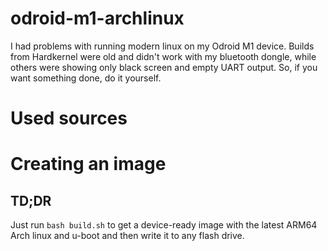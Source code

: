 # odroid-m1-archlinux
I had problems with running modern linux on my Odroid M1 device. Builds from Hardkernel were old and didn't work with my
bluetooth dongle, while others were showing only black screen and empty UART output. So, if you want something done, do it
yourself.

# Used sources


# Creating an image

## TD;DR
Just run ```bash build.sh``` to get a device-ready image with the latest ARM64 Arch linux and u-boot
and then write it to any flash drive.

